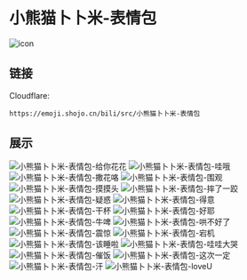 # 小熊猫卜卜米-表情包
![icon](https://emoji.shojo.cn/bili/src/小熊猫卜卜米-表情包/icon.png)
## 链接
Cloudflare:
```
https://emoji.shojo.cn/bili/src/小熊猫卜卜米-表情包
```
## 展示
![小熊猫卜卜米-表情包-给你花花](https://emoji.shojo.cn/bili/src/小熊猫卜卜米-表情包/小熊猫卜卜米-表情包-给你花花.png)
![小熊猫卜卜米-表情包-哇哦](https://emoji.shojo.cn/bili/src/小熊猫卜卜米-表情包/小熊猫卜卜米-表情包-哇哦.png)
![小熊猫卜卜米-表情包-撒花咯](https://emoji.shojo.cn/bili/src/小熊猫卜卜米-表情包/小熊猫卜卜米-表情包-撒花咯.png)
![小熊猫卜卜米-表情包-围观](https://emoji.shojo.cn/bili/src/小熊猫卜卜米-表情包/小熊猫卜卜米-表情包-围观.png)
![小熊猫卜卜米-表情包-摸摸头](https://emoji.shojo.cn/bili/src/小熊猫卜卜米-表情包/小熊猫卜卜米-表情包-摸摸头.png)
![小熊猫卜卜米-表情包-摔了一跤](https://emoji.shojo.cn/bili/src/小熊猫卜卜米-表情包/小熊猫卜卜米-表情包-摔了一跤.png)
![小熊猫卜卜米-表情包-疑惑](https://emoji.shojo.cn/bili/src/小熊猫卜卜米-表情包/小熊猫卜卜米-表情包-疑惑.png)
![小熊猫卜卜米-表情包-得意](https://emoji.shojo.cn/bili/src/小熊猫卜卜米-表情包/小熊猫卜卜米-表情包-得意.png)
![小熊猫卜卜米-表情包-干杯](https://emoji.shojo.cn/bili/src/小熊猫卜卜米-表情包/小熊猫卜卜米-表情包-干杯.png)
![小熊猫卜卜米-表情包-好耶](https://emoji.shojo.cn/bili/src/小熊猫卜卜米-表情包/小熊猫卜卜米-表情包-好耶.png)
![小熊猫卜卜米-表情包-牛啤](https://emoji.shojo.cn/bili/src/小熊猫卜卜米-表情包/小熊猫卜卜米-表情包-牛啤.png)
![小熊猫卜卜米-表情包-哄不好了](https://emoji.shojo.cn/bili/src/小熊猫卜卜米-表情包/小熊猫卜卜米-表情包-哄不好了.png)
![小熊猫卜卜米-表情包-震惊](https://emoji.shojo.cn/bili/src/小熊猫卜卜米-表情包/小熊猫卜卜米-表情包-震惊.png)
![小熊猫卜卜米-表情包-宕机](https://emoji.shojo.cn/bili/src/小熊猫卜卜米-表情包/小熊猫卜卜米-表情包-宕机.png)
![小熊猫卜卜米-表情包-该睡啦](https://emoji.shojo.cn/bili/src/小熊猫卜卜米-表情包/小熊猫卜卜米-表情包-该睡啦.png)
![小熊猫卜卜米-表情包-哇哇大哭](https://emoji.shojo.cn/bili/src/小熊猫卜卜米-表情包/小熊猫卜卜米-表情包-哇哇大哭.png)
![小熊猫卜卜米-表情包-催饭](https://emoji.shojo.cn/bili/src/小熊猫卜卜米-表情包/小熊猫卜卜米-表情包-催饭.png)
![小熊猫卜卜米-表情包-这次一定](https://emoji.shojo.cn/bili/src/小熊猫卜卜米-表情包/小熊猫卜卜米-表情包-这次一定.png)
![小熊猫卜卜米-表情包-汗](https://emoji.shojo.cn/bili/src/小熊猫卜卜米-表情包/小熊猫卜卜米-表情包-汗.png)
![小熊猫卜卜米-表情包-loveU](https://emoji.shojo.cn/bili/src/小熊猫卜卜米-表情包/小熊猫卜卜米-表情包-loveU.png)
